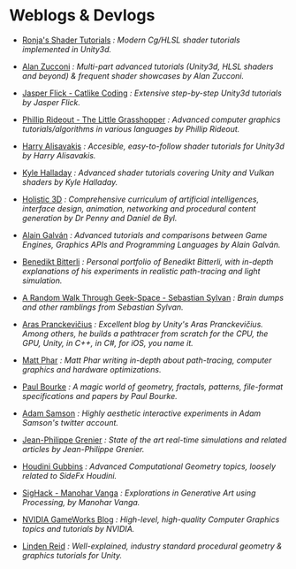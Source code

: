 Weblogs & Devlogs
======

* [Ronja's Shader Tutorials](https://www.ronja-tutorials.com/)
_: Modern Cg/HLSL shader tutorials implemented in Unity3d._

* [Alan Zucconi](https://www.alanzucconi.com/)
_: Multi-part advanced tutorials (Unity3d, HLSL shaders and beyond) & frequent shader showcases by Alan Zucconi._

* [Jasper Flick - Catlike Coding](https://catlikecoding.com/)
_: Extensive step-by-step Unity3d tutorials by Jasper Flick._

* [Phillip Rideout - The Little Grasshopper](https://prideout.net/)
_: Advanced computer graphics tutorials/algorithms in various languages by Phillip Rideout._

* [Harry Alisavakis](http://halisavakis.com/)
_: Accesible, easy-to-follow shader tutorials for Unity3d by Harry Alisavakis._

* [Kyle Halladay](http://kylehalladay.com/archive.html)
_: Advanced shader tutorials covering Unity and Vulkan shaders by Kyle Halladay._

* [Holistic 3D](https://holistic3d.com/)
_: Comprehensive curriculum of artificial intelligences, interface design, animation, networking and procedural content generation by Dr Penny and Daniel de Byl._

* [Alain Galván](https://alain.xyz/blog)
_: Advanced tutorials and comparisons between Game Engines, Graphics APIs and Programming Languages by Alain Galván._

* [Benedikt Bitterli](https://benedikt-bitterli.me/portfolio.html)
_: Personal portfolio of Benedikt Bitterli, with in-depth explanations of his experiments in realistic path-tracing and light simulation._

* [A Random Walk Through Geek-Space - Sebastian Sylvan](https://www.sebastiansylvan.com/)
_:  Brain dumps and other ramblings from Sebastian Sylvan._

* [Aras Pranckevičius](https://aras-p.info/)
_: Excellent blog by Unity's Aras Pranckevičius. Among others, he builds a pathtracer from scratch for the CPU, the GPU, Unity, in C++, in C#, for iOS, you name it._

* [Matt Phar](https://pharr.org/matt/blog/)
_: Matt Phar writing in-depth about path-tracing, computer graphics and hardware optimizations._

* [Paul Bourke](http://paulbourke.net/)
_: A magic world of geometry, fractals, patterns, file-format specifications and papers by Paul Bourke._

* [Adam Samson](https://twitter.com/adamshmamshon)
_: Highly aesthetic interactive experiments in Adam Samson's twitter account._

* [Jean-Philippe Grenier](http://jpgrenier.org/)
_: State of the art real-time simulations and related articles by Jean-Philippe Grenier._

* [Houdini Gubbins](https://houdinigubbins.wordpress.com/)
_: Advanced Computational Geometry topics, loosely related to SideFx Houdini._

* [SigHack - Manohar Vanga](https://sighack.com/)
_: Explorations in Generative Art using Processing, by Manohar Vanga._

* [NVIDIA GameWorks Blog](https://developer.nvidia.com/gameworks/blog)
_: High-level, high-quality Computer Graphics topics and tutorials by NVIDIA._

* [Linden Reid](https://lindenreid.wordpress.com/)
_: Well-explained, industry standard procedural geometry & graphics tutorials for Unity._
